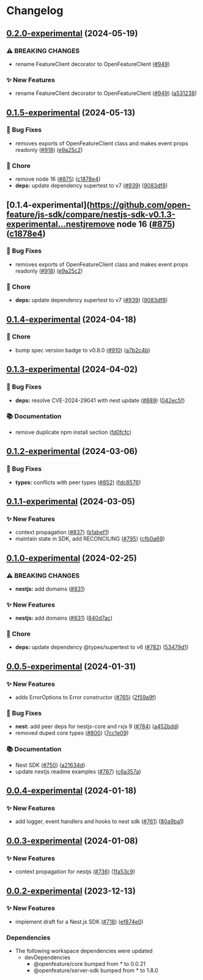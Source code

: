 # Changelog

## [0.2.0-experimental](https://github.com/open-feature/js-sdk/compare/nestjs-sdk-v0.1.5-experimental...nestjs-sdk-v0.2.0-experimental) (2024-05-19)


### ⚠ BREAKING CHANGES

* rename FeatureClient decorator to OpenFeatureClient ([#949](https://github.com/open-feature/js-sdk/issues/949))

### ✨ New Features

* rename FeatureClient decorator to OpenFeatureClient ([#949](https://github.com/open-feature/js-sdk/issues/949)) ([a531238](https://github.com/open-feature/js-sdk/commit/a531238124510e6aa150ff619972f8880346507b))

## [0.1.5-experimental](https://github.com/open-feature/js-sdk/compare/nestjs-sdk-v0.1.4-experimental...nestjs-sdk-v0.1.5-experimental) (2024-05-13)


### 🐛 Bug Fixes

* removes exports of OpenFeatureClient class and makes event props readonly ([#918](https://github.com/open-feature/js-sdk/issues/918)) ([e9a25c2](https://github.com/open-feature/js-sdk/commit/e9a25c21cb17c3b5700bca652e3c0ed15e8f49b4))


### 🧹 Chore

* remove node 16 ([#875](https://github.com/open-feature/js-sdk/issues/875)) ([c1878e4](https://github.com/open-feature/js-sdk/commit/c1878e4effac3c8c9aa8a34cee4214f628a1e4ca))
* **deps:** update dependency supertest to v7 ([#939](https://github.com/open-feature/js-sdk/issues/939)) ([9083df8](https://github.com/open-feature/js-sdk/commit/9083df8463d6f970111dedee114aedc0a20e2a3c))

## [0.1.4-experimental](https://github.com/open-feature/js-sdk/compare/nestjs-sdk-v0.1.3-experimental...nestjremove node 16 ([#875](https://github.com/open-feature/js-sdk/issues/875)) ([c1878e4](https://github.com/open-feature/js-sdk/commit/c1878e4effac3c8c9aa8a34cee4214f628a1e4ca))


### 🐛 Bug Fixes

* removes exports of OpenFeatureClient class and makes event props readonly ([#918](https://github.com/open-feature/js-sdk/issues/918)) ([e9a25c2](https://github.com/open-feature/js-sdk/commit/e9a25c21cb17c3b5700bca652e3c0ed15e8f49b4))


### 🧹 Chore

* **deps:** update dependency supertest to v7 ([#939](https://github.com/open-feature/js-sdk/issues/939)) ([9083df8](https://github.com/open-feature/js-sdk/commit/9083df8463d6f970111dedee114aedc0a20e2a3c))

## [0.1.4-experimental](https://github.com/open-feature/js-sdk/compare/s-sdk-v0.1.4-experimental) (2024-04-18)


### 🧹 Chore

* bump spec version badge to v0.8.0 ([#910](https://github.com/open-feature/js-sdk/issues/910)) ([a7b2c4b](https://github.com/open-feature/js-sdk/commit/a7b2c4bca09112d49e637735466502adb1438ebe))

## [0.1.3-experimental](https://github.com/open-feature/js-sdk/compare/nestjs-sdk-v0.1.2-experimental...nestjs-sdk-v0.1.3-experimental) (2024-04-02)


### 🐛 Bug Fixes

* **deps:** resolve CVE-2024-29041 with nest update ([#889](https://github.com/open-feature/js-sdk/issues/889)) ([042ec5f](https://github.com/open-feature/js-sdk/commit/042ec5f70863ecc974371481be24f08c65321f7c))


### 📚 Documentation

* remove duplicate npm install section ([fd0fcfc](https://github.com/open-feature/js-sdk/commit/fd0fcfcfc815803a967e971b7e575c24e46c93bc))

## [0.1.2-experimental](https://github.com/open-feature/js-sdk/compare/nestjs-sdk-v0.1.1-experimental...nestjs-sdk-v0.1.2-experimental) (2024-03-06)


### 🐛 Bug Fixes

* **types:** conflicts with peer types ([#852](https://github.com/open-feature/js-sdk/issues/852)) ([fdc8576](https://github.com/open-feature/js-sdk/commit/fdc8576f472253604e26c36e10c0d315f71dbe1c))

## [0.1.1-experimental](https://github.com/open-feature/js-sdk/compare/nestjs-sdk-v0.1.0-experimental...nestjs-sdk-v0.1.1-experimental) (2024-03-05)


### ✨ New Features

* context propagation ([#837](https://github.com/open-feature/js-sdk/issues/837)) ([b1abef1](https://github.com/open-feature/js-sdk/commit/b1abef1a2bc2bf27de48a09b44167a2644b62943))
* maintain state in SDK, add RECONCILING ([#795](https://github.com/open-feature/js-sdk/issues/795)) ([cfb0a69](https://github.com/open-feature/js-sdk/commit/cfb0a69c42bd06bf59a7b8761fd90739872a8aeb))

## [0.1.0-experimental](https://github.com/open-feature/js-sdk/compare/nestjs-sdk-v0.0.5-experimental...nestjs-sdk-v0.1.0-experimental) (2024-02-25)


### ⚠ BREAKING CHANGES

* **nestjs:** add domains ([#831](https://github.com/open-feature/js-sdk/issues/831))

### ✨ New Features

* **nestjs:** add domains ([#831](https://github.com/open-feature/js-sdk/issues/831)) ([840d7ac](https://github.com/open-feature/js-sdk/commit/840d7acaa3725bade9e8458ad9ced8e20fae1a5e))


### 🧹 Chore

* **deps:** update dependency @types/supertest to v6 ([#782](https://github.com/open-feature/js-sdk/issues/782)) ([53479d1](https://github.com/open-feature/js-sdk/commit/53479d1edd3aad40f3d3fc3662cef6a317f78bbe))

## [0.0.5-experimental](https://github.com/open-feature/js-sdk/compare/nestjs-sdk-v0.0.4-experimental...nestjs-sdk-v0.0.5-experimental) (2024-01-31)


### ✨ New Features

* adds ErrorOptions to Error constructor ([#765](https://github.com/open-feature/js-sdk/issues/765)) ([2f59a9f](https://github.com/open-feature/js-sdk/commit/2f59a9f5a81135d81d3c6cd7a14863dc21b012b4))


### 🐛 Bug Fixes

* **nest:** add peer deps for nestjs-core and rxjs 9 ([#784](https://github.com/open-feature/js-sdk/issues/784)) ([a452bdd](https://github.com/open-feature/js-sdk/commit/a452bdd4a86884417099a8c8ee7d77c53b16eaa7))
* removed duped core types ([#800](https://github.com/open-feature/js-sdk/issues/800)) ([7cc1e09](https://github.com/open-feature/js-sdk/commit/7cc1e09a1118d0c541aeb5e43da74eb3983950a3))


### 📚 Documentation

* Nest SDK ([#750](https://github.com/open-feature/js-sdk/issues/750)) ([a21634d](https://github.com/open-feature/js-sdk/commit/a21634dce97100ab8a79710dc03d35fa99491032))
* update nestjs readme examples ([#787](https://github.com/open-feature/js-sdk/issues/787)) ([c6a357a](https://github.com/open-feature/js-sdk/commit/c6a357aa5ced91a464a861b4c5a2de0aadeb4e66))

## [0.0.4-experimental](https://github.com/open-feature/js-sdk/compare/nestjs-sdk-v0.0.3-experimental...nestjs-sdk-v0.0.4-experimental) (2024-01-18)


### ✨ New Features

* add logger, event handlers and hooks to nest sdk ([#761](https://github.com/open-feature/js-sdk/issues/761)) ([80a9ba1](https://github.com/open-feature/js-sdk/commit/80a9ba1e5120f1adaadb7b98f5f88b9f03b02682))

## [0.0.3-experimental](https://github.com/open-feature/js-sdk/compare/nestjs-sdk-v0.0.2-experimental...nestjs-sdk-v0.0.3-experimental) (2024-01-08)


### ✨ New Features

* context propagation for nestjs ([#736](https://github.com/open-feature/js-sdk/issues/736)) ([1fa53c9](https://github.com/open-feature/js-sdk/commit/1fa53c9058904664b95ecf96178e414f1d70b845))

## [0.0.2-experimental](https://github.com/open-feature/js-sdk/compare/nestjs-sdk-v0.0.1-experimental...nestjs-sdk-v0.0.2-experimental) (2023-12-13)


### ✨ New Features

* implement draft for a Nest.js SDK ([#718](https://github.com/open-feature/js-sdk/issues/718)) ([ef874e0](https://github.com/open-feature/js-sdk/commit/ef874e0365bdd96a7baf0447103554ff6176f28e))


### Dependencies

* The following workspace dependencies were updated
  * devDependencies
    * @openfeature/core bumped from * to 0.0.21
    * @openfeature/server-sdk bumped from * to 1.8.0
